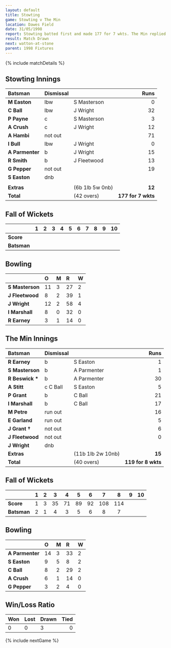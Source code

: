 ```yaml
---
layout: default
title: Stowting
game: Stowting v The Min
location: Dawes Field
date: 31/05/1998
report: Stowting batted first and made 177 for 7 wkts. The Min replied with 119 for 8 wkts
result: Match Drawn
next: watton-at-stone
parent: 1998 Fixtures
---
```


{% include matchDetails %}

## Stowting Innings

| Batsman | Dismissal |  | Runs |
|:---|:---|---|---:|
| **M Easton** | lbw | S Masterson | 0 |
| **C Ball** | lbw | J Wright | 32 |
| **P Payne** | c | S Masterson | 3 |
| **A Crush** | c | J Wright | 12 |
| **A Hambi** | not out |  | 71 |
| **I Bull** | lbw | J Wright | 0 |
| **A Parmenter** | b | J Wright | 15 |
| **R Smith** | b | J Fleetwood | 13 |
| **G Pepper** | not out |  | 19 |
| **S Easton** | dnb |  |  |
|  |  |  |  |
| **Extras** | | (6b 1lb 5w 0nb) | **12** |
| **Total** | | (42 overs) | **177 for 7 wkts** |

## Fall of Wickets

| | 1 | 2 | 3 | 4 | 5 | 6 | 7 | 8 | 9 | 10 |
|---|:---:|:---:|:---:|:---:|:---:|:---:|:---:|:---:|:---:|:---:|
| **Score** |  |  |  |  |  |  |  |  |  |  |
| **Batsman** |  |  |  |  |  |  |  |  |  |  |

## Bowling

| | O | M | R | W |
|---|:---|:---|:---|:---|
| **S Masterson** | 11 | 3 | 27 | 2 |
| **J Fleetwood** | 8 | 2 | 39 | 1 |
| **J Wright** | 12 | 2 | 58 | 4 |
| **I Marshall** | 8 | 0 | 32 | 0 |
| **R Earney** | 3 | 1 | 14 | 0 |

## The Min Innings

| Batsman | Dismissal |  | Runs |
|:---|:---|---|---:|
| **R Earney** | b | S Easton | 1 |
| **S Masterson** | b | A Parmenter | 1 |
| **R Beswick &#42;** | b | A Parmenter | 30 |
| **A Stitt** | c C Ball | S Easton | 5 |
| **P Grant** | b | C Ball | 21 |
| **I Marshall** | b | C Ball | 17 |
| **M Petre** | run out |  | 16 |
| **E Garland** | run out |  | 5 |
| **J Grant &#8224;** | not out |  | 6 |
| **J Fleetwood** | not out |  | 0 |
| **J Wright** | dnb |  |  |
| **Extras** | | (11b 1lb 2w 10nb) | **15** |
| **Total** | | (40 overs) | **119 for 8 wkts** |

## Fall of Wickets

| | 1 | 2 | 3 | 4 | 5 | 6 | 7 | 8 | 9 | 10 |
|---|:---:|:---:|:---:|:---:|:---:|:---:|:---:|:---:|:---:|:---:|
| **Score** | 1 | 3 | 35 | 71 | 89 | 92 | 108 | 114 |  |  |
| **Batsman** | 2 | 1 | 4 | 3 | 5 | 6 | 8 | 7 |  |  |

## Bowling

| | O | M | R | W |
|---|:---|:---|:---|:---|
| **A Parmenter** | 14 | 3 | 33 | 2 |
| **S Easton** | 9 | 5 | 8 | 2 |
| **C Ball** | 8 | 2 | 29 | 2 |
| **A Crush** | 6 | 1 | 14 | 0 |
| **G Pepper** | 3 | 2 | 4 | 0 |

## Win/Loss Ratio

| Won | Lost | Drawn | Tied |
|:---|:---|:---|---:|
| 0 | 0 | 3 | 0 |

{% include nextGame %}